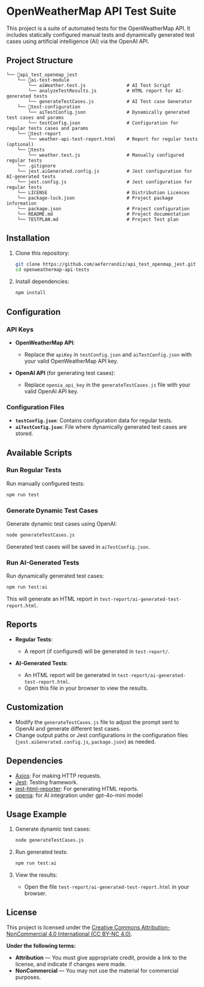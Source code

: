 # OpenWeatherMap API Test Suite

This project is a suite of automated tests for the OpenWeatherMap API. It includes statically configured manual tests and dynamically generated test cases using artificial intelligence (AI) via the OpenAI API.

## Project Structure

```
└── 📁api_test_openmap_jest
    └── 📁ai-test-module
        └── aiWeather.test.js               # AI Test Script
        └── analyzeTestResults.js           # HTML report for AI-generated tests
        └── generateTestCases.js            # AI Test case Generator
    └── 📁test-configuration
        └── aiTestConfig.json               # Dynamically generated test cases and params
        └── testConfig.json                 # Configuration for regular tests cases and params
    └── 📁test-report
        └── weather-api-test-report.html    # Report for regular tests (optional)
    └── 📁tests
        └── weather.test.js                 # Manually configured regular tests
    └── .gitignore
    └── jest.aiGenerated.config.js          # Jest configuration for AI-generated tests
    └── jest.config.js                      # Jest configuration for regular tests
    └── LICENSE                             # Distribution Licences
    └── package-lock.json                   # Project package information
    └── package.json                        # Project configuration
    └── README.md                           # Project documentation
    └── TESTPLAN.md                         # Project Test plan
```

## Installation

1. Clone this repository:
   ```bash
   git clone https://github.com/aeferrandiz/api_test_openmap_jest.git
   cd openweathermap-api-tests
   ```

2. Install dependencies:
   ```bash
   npm install
   ```

## Configuration

### API Keys

- **OpenWeatherMap API**:
  - Replace the `apiKey` in `testConfig.json` and `aiTestConfig.json` with your valid OpenWeatherMap API key.

- **OpenAI API** (for generating test cases):
  - Replace `openia_api_key` in the `generateTestCases.js` file with your valid OpenAI API key.

### Configuration Files

- **`testConfig.json`**: Contains configuration data for regular tests.
- **`aiTestConfig.json`**: File where dynamically generated test cases are stored.

## Available Scripts

### Run Regular Tests
Run manually configured tests:
```bash
npm run test
```

### Generate Dynamic Test Cases
Generate dynamic test cases using OpenAI:
```bash
node generateTestCases.js
```
Generated test cases will be saved in `aiTestConfig.json`.

### Run AI-Generated Tests
Run dynamically generated test cases:
```bash
npm run test:ai
```
This will generate an HTML report in `test-report/ai-generated-test-report.html`.

## Reports

- **Regular Tests**:
  - A report (if configured) will be generated in `test-report/`.

- **AI-Generated Tests**:
  - An HTML report will be generated in `test-report/ai-generated-test-report.html`.
  - Open this file in your browser to view the results.

## Customization

- Modify the `generateTestCases.js` file to adjust the prompt sent to OpenAI and generate different test cases.
- Change output paths or Jest configurations in the configuration files (`jest.aiGenerated.config.js`, `package.json`) as needed.

## Dependencies

- [Axios](https://github.com/axios/axios): For making HTTP requests.
- [Jest](https://jestjs.io/): Testing framework.
- [jest-html-reporter](https://github.com/Hargne/jest-html-reporter): For generating HTML reports.
- [openia](https://platform.openai.com/docs/overview): for AI integration under gpt-4o-mini model

## Usage Example

1. Generate dynamic test cases:
   ```bash
   node generateTestCases.js
   ```

2. Run generated tests:
   ```bash
   npm run test:ai
   ```

3. View the results:
   - Open the file `test-report/ai-generated-test-report.html` in your browser.

## License

This project is licensed under the [Creative Commons Attribution-NonCommercial 4.0 International (CC BY-NC 4.0)](https://creativecommons.org/licenses/by-nc/4.0/).

**Under the following terms:**
- **Attribution** — You must give appropriate credit, provide a link to the license, and indicate if changes were made.
- **NonCommercial** — You may not use the material for commercial purposes.
